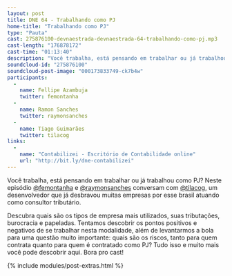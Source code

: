 ```yaml
---
layout: post
title: DNE 64 - Trabalhando como PJ
home-title: "Trabalhando como PJ"
type: "Pauta"
cast: 275876100-devnaestrada-devnaestrada-64-trabalhando-como-pj.mp3
cast-length: "176878172"
cast-time: "01:13:40"
description: "Você trabalha, está pensando em trabalhar ou já trabalhou como PJ? Neste episódio @femontanha e @raymonsanches conversam com @tilacog, um desenvolvedor que já desbravou muitas empresas por esse brasil atuando como consultor tributário."
soundcloud-id: "275876100"
soundcloud-post-image: "000173833749-ck7b4w"
participants:
  -
    name: Fellipe Azambuja
    twitter: femontanha
  -
    name: Ramon Sanches
    twitter: raymonsanches
  -
    name: Tiago Guimarães
    twitter: tilacog
links:
  -
    name: "Contabilizei - Escritório de Contabilidade online"
    url: "http://bit.ly/dne-contabilizei"
---
```


Você trabalha, está pensando em trabalhar ou já trabalhou como PJ? Neste episódio [@femontanha](@femontanha) e [@raymonsanches](@raymonsanches) conversam com [@tilacog](@tilacog), um desenvolvedor que já desbravou muitas empresas por esse brasil atuando como consultor tributário.

Descubra quais são os tipos de empresa mais utilizados, suas tributações, burocracia e papeladas. Tentamos descobrir os pontos positivos e negativos de se trabalhar nesta modalidade, além de levantarmos a bola para uma questão muito importante: quais são os riscos, tanto para quem contrata quanto para quem é contratado como PJ? Tudo isso e muito mais você pode descobrir aqui. Bora pro cast!

{% include modules/post-extras.html %}
